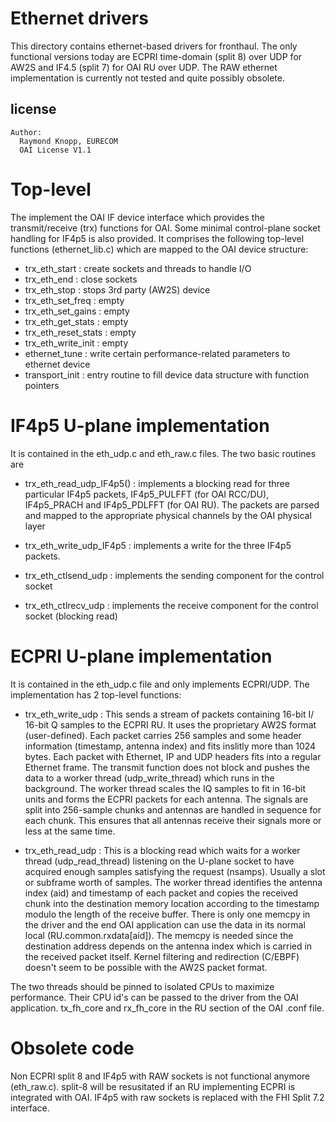 # Ethernet drivers 

This directory contains ethernet-based drivers for fronthaul. The only functional versions today are ECPRI time-domain (split 8) over UDP for AW2S and IF4.5 (split 7) for OAI RU over UDP. The RAW ethernet implementation is currently not tested and quite possibly obsolete.


## license
    Author:
      Raymond Knopp, EURECOM 
      OAI License V1.1
# Top-level

The implement the OAI IF device interface which provides the transmit/receive (trx) functions for OAI. Some minimal control-plane socket handling for IF4p5 is also provided. It comprises the following top-level functions (ethernet_lib.c) which are mapped to the OAI device structure:

* trx_eth_start       : create sockets and threads to handle I/O
* trx_eth_end         : close sockets
* trx_eth_stop        : stops 3rd party (AW2S) device
* trx_eth_set_freq    : empty
* trx_eth_set_gains   : empty
* trx_eth_get_stats   : empty
* trx_eth_reset_stats : empty
* trx_eth_write_init  : empty
* ethernet_tune       : write certain performance-related parameters to ethernet device
* transport_init      : entry routine to fill device data structure with function pointers 


# IF4p5 U-plane implementation

It is contained in the eth_udp.c and eth_raw.c files. The two basic routines are

* trx_eth_read_udp_IF4p5() : implements a blocking read for three particular IF4p5 packets, IF4p5_PULFFT (for OAI RCC/DU), IF4p5_PRACH and IF4p5_PDLFFT (for OAI RU). The packets are parsed and mapped to the appropriate physical channels by the OAI physical layer   
* trx_eth_write_udp_IF4p5 : implements a write for the three IF4p5 packets.

* trx_eth_ctlsend_udp : implements the sending component for the control socket

* trx_eth_ctlrecv_udp : implements the receive component for the control socket (blocking read)

# ECPRI U-plane implementation 

It is contained in the eth_udp.c file and only implements ECPRI/UDP. The implementation has 2 top-level functions:

* trx_eth_write_udp : This sends a stream of packets containing 16-bit I/ 16-bit Q samples to the ECPRI RU. It uses the proprietary AW2S format (user-defined). Each packet carries 256 samples and some header information (timestamp, antenna index) and fits inslitly more than 1024 bytes. Each packet with Ethernet, IP and UDP headers fits into a regular Ethernet frame. The transmit function does not block and pushes the data to a worker thread (udp_write_thread) which runs in the background. The worker thread scales the IQ samples to fit in 16-bit units and forms the ECPRI packets for each antenna. The signals are split into 256-sample chunks and antennas are handled in sequence for each chunk. This ensures that all antennas receive their signals more or less at the same time. 

* trx_eth_read_udp : This is a blocking read which waits for a worker thread (udp_read_thread) listening on the U-plane socket to have acquired enough samples satisfying the request (nsamps). Usually a slot or subframe worth of samples. The worker thread identifies the antenna index (aid) and timestamp of each packet and copies the received chunk into the destination memory location according to the timestamp modulo the length of the receive buffer. There is only one memcpy in the driver and the end OAI application can use the data in its normal local (RU.common.rxdata[aid]). The memcpy is needed since the destination address depends on the antenna index which is carried in the received packet itself. Kernel filtering and redirection (C/EBPF) doesn't seem to be possible with the AW2S packet format.

The two threads should be pinned to isolated CPUs to maximize performance. Their CPU id's can be passed to the driver from the OAI application. tx_fh_core and rx_fh_core in the RU section of the OAI .conf file.

# Obsolete code

Non ECPRI split 8 and IF4p5 with RAW sockets is not functional anymore (eth_raw.c). split-8 will be resusitated if an RU implementing ECPRI is integrated with OAI. IF4p5 with raw sockets is replaced with the FHI Split 7.2 interface.
 

